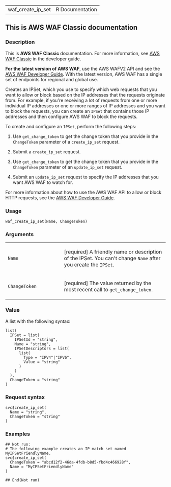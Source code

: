 <table style="width: 100%;">
<tbody>
<tr class="odd">
<td>waf_create_ip_set</td>
<td style="text-align: right;">R Documentation</td>
</tr>
</tbody>
</table>

## This is AWS WAF Classic documentation

### Description

This is **AWS WAF Classic** documentation. For more information, see
[AWS WAF
Classic](https://docs.aws.amazon.com/waf/latest/developerguide/classic-waf-chapter.html)
in the developer guide.

**For the latest version of AWS WAF**, use the AWS WAFV2 API and see the
[AWS WAF Developer
Guide](https://docs.aws.amazon.com/waf/latest/developerguide/waf-chapter.html).
With the latest version, AWS WAF has a single set of endpoints for
regional and global use.

Creates an IPSet, which you use to specify which web requests that you
want to allow or block based on the IP addresses that the requests
originate from. For example, if you're receiving a lot of requests from
one or more individual IP addresses or one or more ranges of IP
addresses and you want to block the requests, you can create an `IPSet`
that contains those IP addresses and then configure AWS WAF to block the
requests.

To create and configure an `IPSet`, perform the following steps:

1.  Use `get_change_token` to get the change token that you provide in
    the `ChangeToken` parameter of a `create_ip_set` request.

2.  Submit a `create_ip_set` request.

3.  Use `get_change_token` to get the change token that you provide in
    the `ChangeToken` parameter of an `update_ip_set` request.

4.  Submit an `update_ip_set` request to specify the IP addresses that
    you want AWS WAF to watch for.

For more information about how to use the AWS WAF API to allow or block
HTTP requests, see the [AWS WAF Developer
Guide](https://docs.aws.amazon.com/waf/latest/developerguide/).

### Usage

    waf_create_ip_set(Name, ChangeToken)

### Arguments

<table>
<colgroup>
<col style="width: 35%" />
<col style="width: 65%" />
</colgroup>
<tbody>
<tr class="odd">
<td><code id="waf_create_ip_set_:_Name">Name</code></td>
<td><p>[required] A friendly name or description of the IPSet. You can't
change <code>Name</code> after you create the
<code>IPSet</code>.</p></td>
</tr>
<tr class="even">
<td><code id="waf_create_ip_set_:_ChangeToken">ChangeToken</code></td>
<td><p>[required] The value returned by the most recent call to
<code>get_change_token</code>.</p></td>
</tr>
</tbody>
</table>

### Value

A list with the following syntax:

    list(
      IPSet = list(
        IPSetId = "string",
        Name = "string",
        IPSetDescriptors = list(
          list(
            Type = "IPV4"|"IPV6",
            Value = "string"
          )
        )
      ),
      ChangeToken = "string"
    )

### Request syntax

    svc$create_ip_set(
      Name = "string",
      ChangeToken = "string"
    )

### Examples

    ## Not run: 
    # The following example creates an IP match set named MyIPSetFriendlyName.
    svc$create_ip_set(
      ChangeToken = "abcd12f2-46da-4fdb-b8d5-fbd4c466928f",
      Name = "MyIPSetFriendlyName"
    )

    ## End(Not run)
